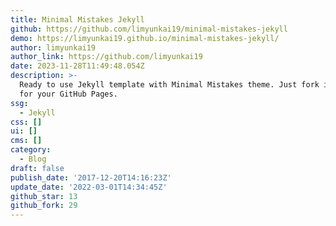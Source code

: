 ```yaml
---
title: Minimal Mistakes Jekyll
github: https://github.com/limyunkai19/minimal-mistakes-jekyll
demo: https://limyunkai19.github.io/minimal-mistakes-jekyll/
author: limyunkai19
author_link: https://github.com/limyunkai19
date: 2023-11-28T11:49:48.054Z
description: >-
  Ready to use Jekyll template with Minimal Mistakes theme. Just fork it to use
  for your GitHub Pages.
ssg:
  - Jekyll
css: []
ui: []
cms: []
category:
  - Blog
draft: false
publish_date: '2017-12-20T14:16:23Z'
update_date: '2022-03-01T14:34:45Z'
github_star: 13
github_fork: 29
---
```

